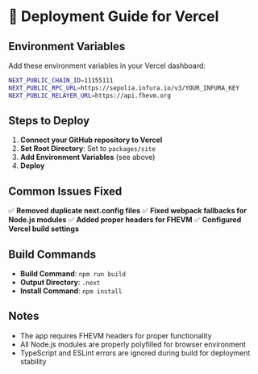 # 🚀 Deployment Guide for Vercel

## Environment Variables

Add these environment variables in your Vercel dashboard:

```bash
NEXT_PUBLIC_CHAIN_ID=11155111
NEXT_PUBLIC_RPC_URL=https://sepolia.infura.io/v3/YOUR_INFURA_KEY
NEXT_PUBLIC_RELAYER_URL=https://api.fhevm.org
```

## Steps to Deploy

1. **Connect your GitHub repository to Vercel**
2. **Set Root Directory**: Set to `packages/site`
3. **Add Environment Variables** (see above)
4. **Deploy**

## Common Issues Fixed

✅ **Removed duplicate next.config files**
✅ **Fixed webpack fallbacks for Node.js modules**
✅ **Added proper headers for FHEVM**
✅ **Configured Vercel build settings**

## Build Commands

- **Build Command**: `npm run build`
- **Output Directory**: `.next`
- **Install Command**: `npm install`

## Notes

- The app requires FHEVM headers for proper functionality
- All Node.js modules are properly polyfilled for browser environment
- TypeScript and ESLint errors are ignored during build for deployment stability
